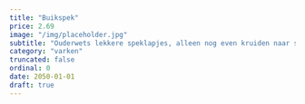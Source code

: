 ```yaml
---
title: "Buikspek"
price: 2.69
image: "/img/placeholder.jpg"
subtitle: "Ouderwets lekkere speklapjes, alleen nog even kruiden naar smaak en in de pan. Met 1 ster van het beter leven keurmerk. Marineer eens met honing en mosterd, een heerlijke combinatie met witlof."
category: "varken"
truncated: false
ordinal: 0
date: 2050-01-01
draft: true
---
```

